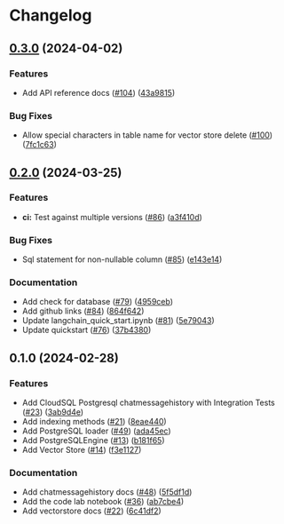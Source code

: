# Changelog

## [0.3.0](https://github.com/googleapis/langchain-google-cloud-sql-pg-python/compare/v0.2.0...v0.3.0) (2024-04-02)


### Features

* Add API reference docs ([#104](https://github.com/googleapis/langchain-google-cloud-sql-pg-python/issues/104)) ([43a9815](https://github.com/googleapis/langchain-google-cloud-sql-pg-python/commit/43a98157813ed40308f032ae85fb22962ca0311c))


### Bug Fixes

* Allow special characters in table name for vector store delete  ([#100](https://github.com/googleapis/langchain-google-cloud-sql-pg-python/issues/100)) ([7fc1c63](https://github.com/googleapis/langchain-google-cloud-sql-pg-python/commit/7fc1c635eee51864b70ad1fcfcec515cbf6ebea8))

## [0.2.0](https://github.com/googleapis/langchain-google-cloud-sql-pg-python/compare/v0.1.0...v0.2.0) (2024-03-25)


### Features

* **ci:** Test against multiple versions ([#86](https://github.com/googleapis/langchain-google-cloud-sql-pg-python/issues/86)) ([a3f410d](https://github.com/googleapis/langchain-google-cloud-sql-pg-python/commit/a3f410d1bfda87aa3904d153140937c8e2a415f2))


### Bug Fixes

* Sql statement for non-nullable column ([#85](https://github.com/googleapis/langchain-google-cloud-sql-pg-python/issues/85)) ([e143e14](https://github.com/googleapis/langchain-google-cloud-sql-pg-python/commit/e143e14cc8ea12399be81c49f579a6c9872119ea))


### Documentation

* Add check for database ([#79](https://github.com/googleapis/langchain-google-cloud-sql-pg-python/issues/79)) ([4959ceb](https://github.com/googleapis/langchain-google-cloud-sql-pg-python/commit/4959ceb78aae27c8b5d48168ec096b8cd01b6e82))
* Add github links ([#84](https://github.com/googleapis/langchain-google-cloud-sql-pg-python/issues/84)) ([864f642](https://github.com/googleapis/langchain-google-cloud-sql-pg-python/commit/864f642c19b3409acffaea7c6479791b12dd059c))
* Update langchain_quick_start.ipynb ([#81](https://github.com/googleapis/langchain-google-cloud-sql-pg-python/issues/81)) ([5e79043](https://github.com/googleapis/langchain-google-cloud-sql-pg-python/commit/5e790436073b8c6e37be905a6215dc9ea5602adc))
* Update quickstart ([#76](https://github.com/googleapis/langchain-google-cloud-sql-pg-python/issues/76)) ([37b4380](https://github.com/googleapis/langchain-google-cloud-sql-pg-python/commit/37b4380871f50dc30274539d0f8a65664d023d35))

## 0.1.0 (2024-02-28)


### Features

* Add CloudSQL Postgresql chatmessagehistory with Integration Tests ([#23](https://github.com/googleapis/langchain-google-cloud-sql-pg-python/issues/23)) ([3ab9d4e](https://github.com/googleapis/langchain-google-cloud-sql-pg-python/commit/3ab9d4eeeb7fd99c4693ee697fb31a2ad9343872))
* Add indexing methods ([#21](https://github.com/googleapis/langchain-google-cloud-sql-pg-python/issues/21)) ([8eae440](https://github.com/googleapis/langchain-google-cloud-sql-pg-python/commit/8eae4406e41f234ef3c6a24621926c3f5c4555cb))
* Add PostgreSQL loader ([#49](https://github.com/googleapis/langchain-google-cloud-sql-pg-python/issues/49)) ([ada45ec](https://github.com/googleapis/langchain-google-cloud-sql-pg-python/commit/ada45ec3089254966e444d11c5c22f73b881d03b))
* Add PostgreSQLEngine ([#13](https://github.com/googleapis/langchain-google-cloud-sql-pg-python/issues/13)) ([b181f65](https://github.com/googleapis/langchain-google-cloud-sql-pg-python/commit/b181f658c2e769c74aefc6a53f587ca4a75682db))
* Add Vector Store ([#14](https://github.com/googleapis/langchain-google-cloud-sql-pg-python/issues/14)) ([f3e1127](https://github.com/googleapis/langchain-google-cloud-sql-pg-python/commit/f3e11276a69bf239d852e494eede37ed86b1b361))


### Documentation

* Add chatmessagehistory docs ([#48](https://github.com/googleapis/langchain-google-cloud-sql-pg-python/issues/48)) ([5f5df1d](https://github.com/googleapis/langchain-google-cloud-sql-pg-python/commit/5f5df1d0790dd0a90110a1c765a4f445c083267a))
* Add the code lab notebook ([#36](https://github.com/googleapis/langchain-google-cloud-sql-pg-python/issues/36)) ([ab7cbe4](https://github.com/googleapis/langchain-google-cloud-sql-pg-python/commit/ab7cbe4d0554a2a80a32e7feb7b4fc5c773ee379))
* Add vectorstore docs ([#22](https://github.com/googleapis/langchain-google-cloud-sql-pg-python/issues/22)) ([6c41df2](https://github.com/googleapis/langchain-google-cloud-sql-pg-python/commit/6c41df2f51c7b185d8d1b53ad6b12e42f32de224))
